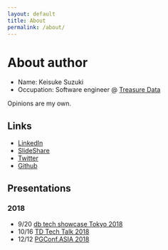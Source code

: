 ```yaml
---
layout: default
title: About
permalink: /about/
---
```


# About author
- Name: Keisuke Suzuki
- Occupation: Software engineer @ [Treasure Data](https://www.treasuredata.com/)

Opinions are my own.

## Links
- [LinkedIn](https://www.linkedin.com/in/keisuke-suzuki/)
- [SlideShare](https://www.slideshare.net/keisuke-suzuki)
- [Twitter](https://twitter.com/yajilobee)
- [Github](https://github.com/yajirobee)

## Presentations
### 2018
- 9/20 [db tech showcase Tokyo 2018](https://www.db-tech-showcase.com/2018/tokyo.html)
- 10/16 [TD Tech Talk 2018](https://techplay.jp/eventreport/694467)
- 12/12 [PGConf.ASIA 2018](https://www.pgconf.asia/EN/2018/day2/#B7)
